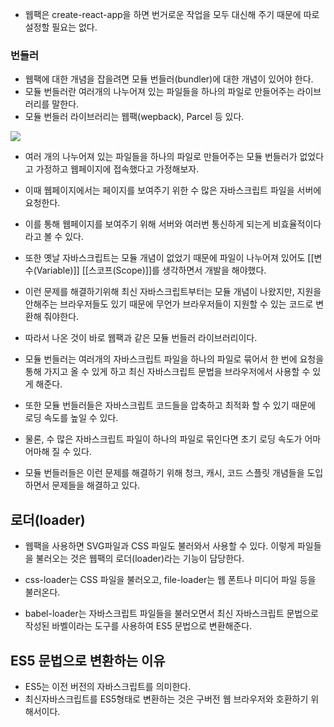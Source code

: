 - 웹팩은 create-react-app을 하면 번거로운 작업을 모두 대신해 주기 때문에 따로 설정할 필요는 없다.

### 번들러

- 웹팩에 대한 개념을 잡을려면 모듈 번들러(bundler)에 대한 개념이 있어야 한다. 
- 모듈 번들러란 여러개의 나누어져 있는 파일들을 하나의 파일로 만들어주는 라이브러리를 말한다.
- 모듈 번들러 라이브러리는 웹팩(wepback), Parcel 등 있다.

![](https://velog.velcdn.com/post-images%2Fjeff0720%2F64584460-6f94-11e9-862b-bdb4de70314b%2F1CNeQyaChrTh0H3ovOd9Dgg.png)

- 여러 개의 나누어져 있는 파일들을 하나의 파일로 만들어주는 모듈 번들러가 없었다고 가정하고 웹페이지에 접속했다고 가정해보자.

- 이때 웹페이지에서는 페이지를 보여주기 위한 수 많은 자바스크립트 파일을 서버에 요청한다.
- 이를 통해 웹페이지를 보여주기 위해 서버와 여러번 통신하게 되는게 비효율적이다 라고 볼 수 있다.
- 또한 옛날 자바스크립트는 모듈 개념이 없었기 때문에 파일이 나누어져 있어도 [[변수(Variable)]] [[스코프(Scope)]]를 생각하면서 개발을 해야했다.

- 이런 문제를 해결하기위해 최신 자바스크립트부터는 모듈 개념이 나왔지만, 지원을 안해주는 브라우저들도 있기 때문에 무언가 브라우저들이 지원할 수 있는 코드로 변환해 줘야한다.
- 따라서 나온 것이 바로 웹팩과 같은 모듈 번들러 라이브러리이다.

- 모듈 번들러는 여러개의 자바스크립트 파일을 하나의 파일로 묶어서 한 번에 요청을 통해 가지고 올 수 있게 하고 최신 자바스크립트 문법을 브라우저에서 사용할 수 있게 해준다.
- 또한 모듈 번들러들은 자바스크립트 코드들을 압축하고 최적화 할 수 있기 때문에 로딩 속도를 높일 수 있다.

- 물론, 수 많은 자바스크립트 파일이 하나의 파일로 묶인다면 초기 로딩 속도가 어마어마해 질 수 있다.
- 모듈 번들러들은 이런 문제를 해결하기 위해 청크, 캐시, 코드 스플릿 개념들을 도입하면서 문제들을 해결하고 있다.


## 로더(loader)

- 웹팩을 사용하면 SVG파일과 CSS 파일도 불러와서 사용할 수 있다. 이렇게 파일들을 불러오는 것은 웹팩의 로더(loader)라는 기능이 담당한다.

- css-loader는 CSS 파일을 불러오고, file-loader는 웹 폰트나 미디어 파일 등을 불러온다.
- babel-loader는 자바스크립트 파일들을 불러오면서 최신 자바스크립트 문법으로 작성된 바벨이라는 도구를 사용하여 ES5 문법으로 변환해준다.


## ES5 문법으로 변환하는 이유

- ES5는 이전 버전의 자바스크립트를 의미한다. 
- 최신자바스크립트를 ES5형태로 변환하는 것은 구버전 웹 브라우저와 호환하기 위해서이다.

